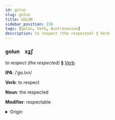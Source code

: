 ```yaml
---
id: golun
slug: golun
title: GOLUN
sidebar_position: 238
tags: [golun, Verb, Austronesian]
description: to respect (the respected) § Verb
---
```


### golun&emsp;<span kind="abugida">ꜿʓ̃ʃ</span>

*to respect (the respected)* **§** [Verb](../../tags/Verb)

**IPA**: /ˈgɑ.lʌn/

**Verb**: to respect

**Noun**: the respected

**Modifier**: respectable

<details>
    <summary>Origin</summary>
    Tagalog galang [ˈɡa.lɐŋ]<br/>
    <em>Austronesian Language Family</em>
</details>